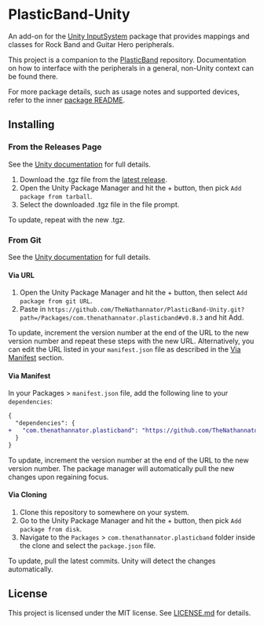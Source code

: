 # PlasticBand-Unity

An add-on for the [Unity InputSystem](https://github.com/Unity-Technologies/InputSystem) package that provides mappings and classes for Rock Band and Guitar Hero peripherals.

This project is a companion to the [PlasticBand](https://github.com/TheNathannator/PlasticBand) repository. Documentation on how to interface with the peripherals in a general, non-Unity context can be found there.

For more package details, such as usage notes and supported devices, refer to the inner [package README](Packages/com.thenathannator.hidrogen/README.md).

## Installing

### From the Releases Page

See the [Unity documentation](https://docs.unity3d.com/Manual/upm-ui-local.html) for full details.

1. Download the .tgz file from the [latest release](https://github.com/TheNathannator/PlasticBand-Unity/releases/latest).
2. Open the Unity Package Manager and hit the + button, then pick `Add package from tarball`.
3. Select the downloaded .tgz file in the file prompt.

To update, repeat with the new .tgz.

### From Git

See the [Unity documentation](https://docs.unity3d.com/Manual/upm-git.html) for full details.

#### Via URL

1. Open the Unity Package Manager and hit the + button, then select `Add package from git URL`.
2. Paste in `https://github.com/TheNathannator/PlasticBand-Unity.git?path=/Packages/com.thenathannator.plasticband#v0.8.3` and hit Add.

To update, increment the version number at the end of the URL to the new version number and repeat these steps with the new URL. Alternatively, you can edit the URL listed in your `manifest.json` file as described in the [Via Manifest](#via-manifest) section.

#### Via Manifest

In your Packages > `manifest.json` file, add the following line to your `dependencies`:

```diff
{
  "dependencies": {
+   "com.thenathannator.plasticband": "https://github.com/TheNathannator/PlasticBand-Unity.git?path=/Packages/com.thenathannator.plasticband#v0.8.3"
  }
}
```

To update, increment the version number at the end of the URL to the new version number. The package manager will automatically pull the new changes upon regaining focus.

#### Via Cloning

1. Clone this repository to somewhere on your system.
2. Go to the Unity Package Manager and hit the + button, then pick `Add package from disk`.
3. Navigate to the `Packages` > `com.thenathannator.plasticband` folder inside the clone and select the `package.json` file.

To update, pull the latest commits. Unity will detect the changes automatically.

## License

This project is licensed under the MIT license. See [LICENSE.md](LICENSE.md) for details.
